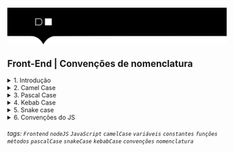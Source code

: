 ![](./hd-header.png)

## Front-End | Convenções de nomenclatura

<details>
  <summary>1. Introdução</summary>

  > Se você estuda programação, provavelmente se vê a todo momento nomeando coisas, como variáveis, classes, métodos, funções e muito mais. Mas, afinal, será que existe alguma convenção para ajudar nesse processo de nomeação?

  > Há diversas maneiras de aplicar boas práticas no seu código, uma delas é a convenção de nomenclatura, que são recomendações para nomear identificadores ajudando a tornar seu código mais limpo e fácil de compreender, mantendo um padrão para o leitor e até mesmo podendo fornecer informações sobre a função do identificador.

  > Agora, vamos conhecer os quatro tipos mais comuns de convenções de nomenclatura para combinar palavras em uma única string. Bora lá?

</details>

<details>
  <summary>2. Camel Case</summary>

  > Camel case deve começar com a primeira letra minúscula e a primeira letra de cada nova palavra subsequente maiúscula:

  ```js
  const nomeCompleto = 'João da Silva';
  const valorFinal = 100;
  ```  
</details>

<details>

  <summary>3. Pascal Case</summary>
  
  > Pascal case deve começar com a primeira letra maiúscula e a primeira letra de cada nova palavra subsequente maiúscula:

  ```js
  const NomeCompleto = 'João da Silva';
  const ValorFinal = 100;
  ```
   
</details>

<details>
  <summary>4. Kebab Case</summary>
  
  
  > Kebab case utiliza o traço para combinar as palavras. Quando o kebab case está em caixa alta, ele é chamado de “screaming kebab case”:

  ```js
  const nome-completo = 'João da Silva';
  const valor-final = 100;
  ```

</details>


<details>
  <summary>5. Snake case</summary>

  > Em snake case, conhecido também como “underscore case”, utilizamos underline no lugar do espaço para separar as palavras. Quando o snake case está em caixa alta, ele é chamado de “screaming snake case”:

  ```js
  const nome_completo = 'João da Silva';
  const valor_final = 100;
  ```
  
</details>

<details>
  <summary>6. Convenções do JS</summary>

  - camelCase para variáveis, constantes, funções e métodos;
  - PascalCase para classes.

  ```js
  const calculoDoImc = (altura, peso) => {
    return peso / (altura * altura);
  }

  const resultadoImc = calculoDoImc(1.75, 80);
  ```
  
</details>

###### tags: `Frontend` `nodeJS` `JavaScript` `camelCase` `variáveis` `constantes` `funções` `métodos` `pascalCase` `snakeCase` `kebabCase`  `convenções` `nomenclatura`
